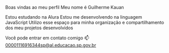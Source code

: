 Boas vindas ao meu perfil 
Meu nome é Guilherme Kauan

Estou estudando na Alura
Estou me desenvolvendo na linguagem JavaScript
Utilizo esse espaço para minha organização e compartilhamento dos meu projetos desenvolvidos

Você pode entrar em contato comigo 📫
00001116916344sp@al.educacao.sp.gov.br

